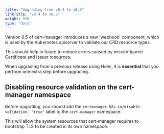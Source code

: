 ```yaml
---
title: "Upgrading from v0.4 to v0.5"
linkTitle: "v0.4 to v0.5"
weight: 950
type: "docs"
---
```


Version 0.5 of cert-manager introduces a new 'webhook' component, which is used
by the Kubernetes apiserver to validate our CRD resource types.

This should help in future to reduce errors caused by misconfigured Certificate
and Issuer resources.

When upgrading from a previous release using Helm, it is **essential** that
you perform one extra step before upgrading.

## Disabling resource validation on the cert-manager namespace

Before upgrading, you should add the `certmanager.k8s.io/disable-validation: "true"`
label to the `cert-manager` namespace.

This will allow the system resources that cert-manager requires to bootstrap
TLS to be created in its own namespace.

